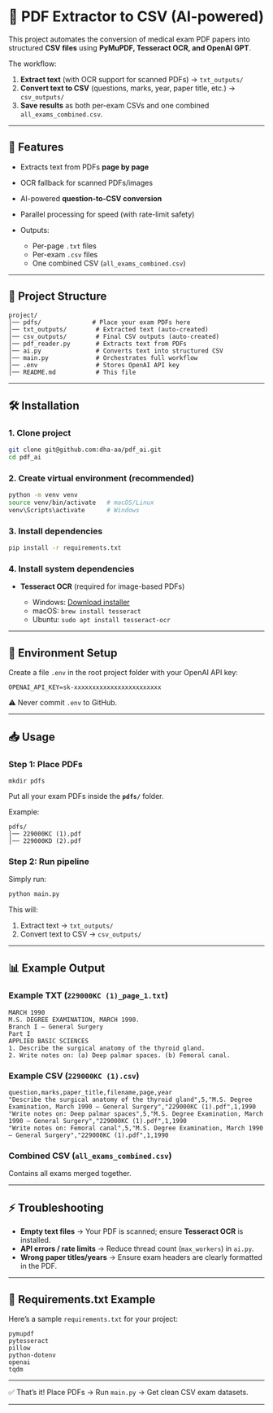 
# 📘 PDF Extractor to CSV (AI-powered)

This project automates the conversion of medical exam PDF papers into structured **CSV files** using **PyMuPDF, Tesseract OCR, and OpenAI GPT**.

The workflow:

1. **Extract text** (with OCR support for scanned PDFs) → `txt_outputs/`
2. **Convert text to CSV** (questions, marks, year, paper title, etc.) → `csv_outputs/`
3. **Save results** as both per-exam CSVs and one combined `all_exams_combined.csv`.

---

## 🚀 Features

* Extracts text from PDFs **page by page**
* OCR fallback for scanned PDFs/images
* AI-powered **question-to-CSV conversion**
* Parallel processing for speed (with rate-limit safety)
* Outputs:

  * Per-page `.txt` files
  * Per-exam `.csv` files
  * One combined CSV (`all_exams_combined.csv`)

---

## 📂 Project Structure

```
project/
│── pdfs/              # Place your exam PDFs here
│── txt_outputs/        # Extracted text (auto-created)
│── csv_outputs/        # Final CSV outputs (auto-created)
│── pdf_reader.py       # Extracts text from PDFs
│── ai.py               # Converts text into structured CSV
│── main.py             # Orchestrates full workflow
│── .env                # Stores OpenAI API key
│── README.md           # This file
```

---

## 🛠️ Installation

### 1. Clone project

```bash
git clone git@github.com:dha-aa/pdf_ai.git
cd pdf_ai
```

### 2. Create virtual environment (recommended)

```bash
python -m venv venv
source venv/bin/activate   # macOS/Linux
venv\Scripts\activate      # Windows
```

### 3. Install dependencies

```bash
pip install -r requirements.txt
```

### 4. Install system dependencies

* **Tesseract OCR** (required for image-based PDFs)

  * Windows: [Download installer](https://github.com/UB-Mannheim/tesseract/wiki)
  * macOS: `brew install tesseract`
  * Ubuntu: `sudo apt install tesseract-ocr`

---

## 🔑 Environment Setup

Create a file `.env` in the root project folder with your OpenAI API key:

```
OPENAI_API_KEY=sk-xxxxxxxxxxxxxxxxxxxxxxxx
```

⚠️ Never commit `.env` to GitHub.

---

## 📥 Usage

### Step 1: Place PDFs

```
mkdir pdfs
```
Put all your exam PDFs inside the **`pdfs/`** folder.

Example:

```
pdfs/
│── 229000KC (1).pdf
│── 229000KD (2).pdf
```

### Step 2: Run pipeline

Simply run:

```bash
python main.py
```

This will:

1. Extract text → `txt_outputs/`
2. Convert text to CSV → `csv_outputs/`

---

## 📊 Example Output

### Example TXT (`229000KC (1)_page_1.txt`)

```
MARCH 1990
M.S. DEGREE EXAMINATION, MARCH 1990.
Branch I — General Surgery
Part I
APPLIED BASIC SCIENCES
1. Describe the surgical anatomy of the thyroid gland.
2. Write notes on: (a) Deep palmar spaces. (b) Femoral canal.
```

### Example CSV (`229000KC (1).csv`)

```csv
question,marks,paper_title,filename,page,year
"Describe the surgical anatomy of the thyroid gland",5,"M.S. Degree Examination, March 1990 – General Surgery","229000KC (1).pdf",1,1990
"Write notes on: Deep palmar spaces",5,"M.S. Degree Examination, March 1990 – General Surgery","229000KC (1).pdf",1,1990
"Write notes on: Femoral canal",5,"M.S. Degree Examination, March 1990 – General Surgery","229000KC (1).pdf",1,1990
```

### Combined CSV (`all_exams_combined.csv`)

Contains all exams merged together.

---

## ⚡ Troubleshooting

* **Empty text files** → Your PDF is scanned; ensure **Tesseract OCR** is installed.
* **API errors / rate limits** → Reduce thread count (`max_workers`) in `ai.py`.
* **Wrong paper titles/years** → Ensure exam headers are clearly formatted in the PDF.

---

## 📌 Requirements.txt Example

Here’s a sample `requirements.txt` for your project:

```
pymupdf
pytesseract
pillow
python-dotenv
openai
tqdm
```

---

✅ That’s it! Place PDFs → Run `main.py` → Get clean CSV exam datasets.

---
